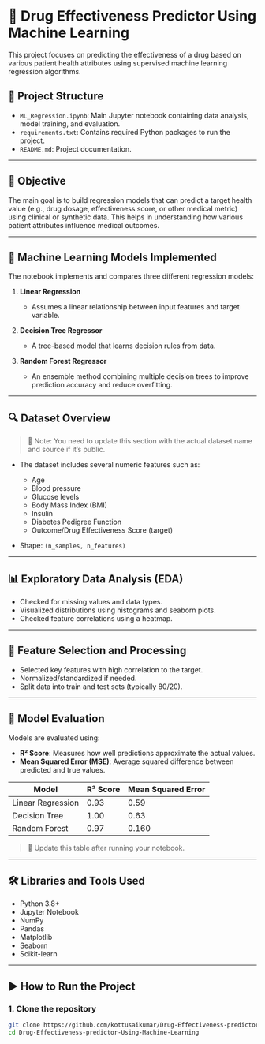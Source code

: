 # 🧪 Drug Effectiveness Predictor Using Machine Learning

This project focuses on predicting the effectiveness of a drug based on various patient health attributes using supervised machine learning regression algorithms.

## 📁 Project Structure

- `ML_Regression.ipynb`: Main Jupyter notebook containing data analysis, model training, and evaluation.
- `requirements.txt`: Contains required Python packages to run the project.
- `README.md`: Project documentation.

---

## 🎯 Objective

The main goal is to build regression models that can predict a target health value (e.g., drug dosage, effectiveness score, or other medical metric) using clinical or synthetic data. This helps in understanding how various patient attributes influence medical outcomes.

---

## 🧠 Machine Learning Models Implemented

The notebook implements and compares three different regression models:

1. **Linear Regression**  
   - Assumes a linear relationship between input features and target variable.

2. **Decision Tree Regressor**  
   - A tree-based model that learns decision rules from data.

3. **Random Forest Regressor**  
   - An ensemble method combining multiple decision trees to improve prediction accuracy and reduce overfitting.

---

## 🔍 Dataset Overview

> 📌 Note: You need to update this section with the actual dataset name and source if it’s public.

- The dataset includes several numeric features such as:
  - Age
  - Blood pressure
  - Glucose levels
  - Body Mass Index (BMI)
  - Insulin
  - Diabetes Pedigree Function
  - Outcome/Drug Effectiveness Score (target)

- Shape: `(n_samples, n_features)`

---

## 📊 Exploratory Data Analysis (EDA)

- Checked for missing values and data types.
- Visualized distributions using histograms and seaborn plots.
- Checked feature correlations using a heatmap.

---

## 🔎 Feature Selection and Processing

- Selected key features with high correlation to the target.
- Normalized/standardized if needed.
- Split data into train and test sets (typically 80/20).

---

## 🏁 Model Evaluation

Models are evaluated using:

- **R² Score**: Measures how well predictions approximate the actual values.
- **Mean Squared Error (MSE)**: Average squared difference between predicted and true values.

| Model                 | R² Score | Mean Squared Error |
|----------------------|----------|--------------------|
| Linear Regression     | 0.93     | 0.59              |
| Decision Tree         | 1.00    | 0.63              |
| Random Forest         | 0.97     | 0.160             |

> 📌 Update this table after running your notebook.

---

## 🛠️ Libraries and Tools Used

- Python 3.8+
- Jupyter Notebook
- NumPy
- Pandas
- Matplotlib
- Seaborn
- Scikit-learn

---

## ▶️ How to Run the Project

### 1. Clone the repository

```bash
git clone https://github.com/kottusaikumar/Drug-Effectiveness-predictor-Using-Machine-Learning.git
cd Drug-Effectiveness-predictor-Using-Machine-Learning
